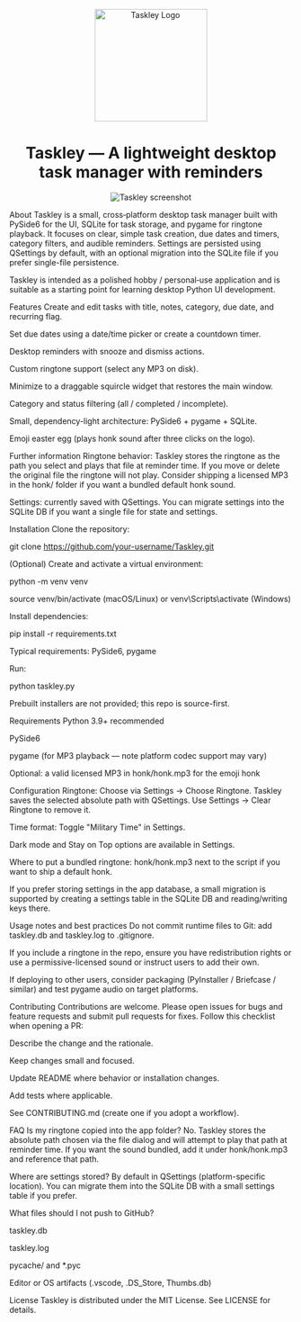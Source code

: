 <p align="center"> <img width="200" alt="Taskley Logo" src="https://raw.githubusercontent.com/your-username/Taskley/master/assets/taskley-logo.png"> </p>

<h1 align="center">Taskley — A lightweight desktop task manager with reminders</h1>

<p align="center"> <img alt="Taskley screenshot" src="https://raw.githubusercontent.com/your-username/Taskley/master/extra/promo/taskley-readme.png"> </p>

About
Taskley is a small, cross‑platform desktop task manager built with PySide6 for the UI, SQLite for task storage, and pygame for ringtone playback. It focuses on clear, simple task creation, due dates and timers, category filters, and audible reminders. Settings are persisted using QSettings by default, with an optional migration into the SQLite file if you prefer single-file persistence.

Taskley is intended as a polished hobby / personal‑use application and is suitable as a starting point for learning desktop Python UI development.

Features
Create and edit tasks with title, notes, category, due date, and recurring flag.

Set due dates using a date/time picker or create a countdown timer.

Desktop reminders with snooze and dismiss actions.

Custom ringtone support (select any MP3 on disk).

Minimize to a draggable squircle widget that restores the main window.

Category and status filtering (all / completed / incomplete).

Small, dependency-light architecture: PySide6 + pygame + SQLite.

Emoji easter egg (plays honk sound after three clicks on the logo).

Further information
Ringtone behavior: Taskley stores the ringtone as the path you select and plays that file at reminder time. If you move or delete the original file the ringtone will not play. Consider shipping a licensed MP3 in the honk/ folder if you want a bundled default honk sound.

Settings: currently saved with QSettings. You can migrate settings into the SQLite DB if you want a single file for state and settings.

Installation
Clone the repository:

git clone https://github.com/your-username/Taskley.git

(Optional) Create and activate a virtual environment:

python -m venv venv

source venv/bin/activate (macOS/Linux) or venv\Scripts\activate (Windows)

Install dependencies:

pip install -r requirements.txt

Typical requirements: PySide6, pygame

Run:

python taskley.py

Prebuilt installers are not provided; this repo is source-first.

Requirements
Python 3.9+ recommended

PySide6

pygame (for MP3 playback — note platform codec support may vary)

Optional: a valid licensed MP3 in honk/honk.mp3 for the emoji honk

Configuration
Ringtone: Choose via Settings → Choose Ringtone. Taskley saves the selected absolute path with QSettings. Use Settings → Clear Ringtone to remove it.

Time format: Toggle "Military Time" in Settings.

Dark mode and Stay on Top options are available in Settings.

Where to put a bundled ringtone: honk/honk.mp3 next to the script if you want to ship a default honk.

If you prefer storing settings in the app database, a small migration is supported by creating a settings table in the SQLite DB and reading/writing keys there.

Usage notes and best practices
Do not commit runtime files to Git: add taskley.db and taskley.log to .gitignore.

If you include a ringtone in the repo, ensure you have redistribution rights or use a permissive-licensed sound or instruct users to add their own.

If deploying to other users, consider packaging (PyInstaller / Briefcase / similar) and test pygame audio on target platforms.

Contributing
Contributions are welcome. Please open issues for bugs and feature requests and submit pull requests for fixes. Follow this checklist when opening a PR:

Describe the change and the rationale.

Keep changes small and focused.

Update README where behavior or installation changes.

Add tests where applicable.

See CONTRIBUTING.md (create one if you adopt a workflow).

FAQ
Is my ringtone copied into the app folder? No. Taskley stores the absolute path chosen via the file dialog and will attempt to play that path at reminder time. If you want the sound bundled, add it under honk/honk.mp3 and reference that path.

Where are settings stored? By default in QSettings (platform-specific location). You can migrate them into the SQLite DB with a small settings table if you prefer.

What files should I not push to GitHub?

taskley.db

taskley.log

pycache/ and *.pyc

Editor or OS artifacts (.vscode, .DS_Store, Thumbs.db)

License
Taskley is distributed under the MIT License. See LICENSE for details.
